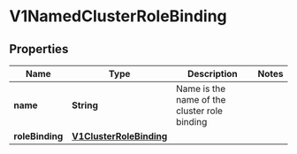 
# V1NamedClusterRoleBinding

## Properties
Name | Type | Description | Notes
------------ | ------------- | ------------- | -------------
**name** | **String** | Name is the name of the cluster role binding | 
**roleBinding** | [**V1ClusterRoleBinding**](V1ClusterRoleBinding.md) |  | 



